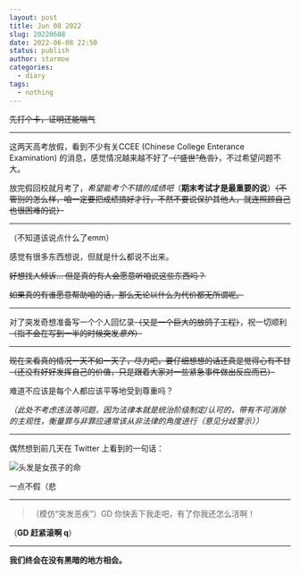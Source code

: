 ```yaml
---
layout: post
title: Jun 08 2022
slug: 20220608
date: 2022-06-08 22:50
status: publish
author: starmoe
categories: 
  - diary
tags:
  - nothing
---
```

~~先打个卡，证明还能喘气~~

---

这两天高考放假，看到不少有关CCEE (Chinese College Enterance Examination) 的消息，感觉情况越来越不好了~~（“盛世”危言）~~，不过希望问题不大。

放完假回校就月考了，*希望能考个不错的成绩吧*（**期末考试才是最重要的说**）~~（不管别的怎么样，咱一定要把成绩搞好才行，不然不要说保护其他人，就连照顾自己也很困难的说）~~

---

（不知道该说点什么了emm）

感觉有很多东西想说，但就是什么都说不出来。

~~好想找人倾诉... 但是真的有人会愿意听咱说这些东西吗？~~

~~如果真的有谁愿意帮助咱的话，那么无论以什么为代价都无所谓呢。~~

---

对了突发奇想准备写一个个人回忆录~~（又是一个巨大的放鸽子工程）~~，祝一切顺利~~（指不会在写到一半的时候突发*意外*）~~

---

~~现在来看真的情况一天不如一天了，尽力吧，要仔细想想的话还真是觉得心有不甘（还没有好好发挥自己的价值，只是跟着大家对一些紧急事件做出反应而已）~~

难道不应该是每个人都应该平等地受到尊重吗？

*（此处不考虑违法等问题，因为法律本就是统治阶级制定/认可的，带有不可消除的主观性，衡量罪与非罪应通常该从非法律的角度进行（意见分歧警示））*

---

偶然想到前几天在 Twitter 上看到的一句话：

![头发是女孩子的命](https://s2.loli.net/2022/06/08/A7Yq8vlDfE6NHog.png)

一点不假（悲

---

> （模仿“突发恶疾”）GD 你快丢下我走吧，有了你我还怎么活啊！

（**GD 赶紧滚啊 q**）

---

**我们终会在没有黑暗的地方相会。**

